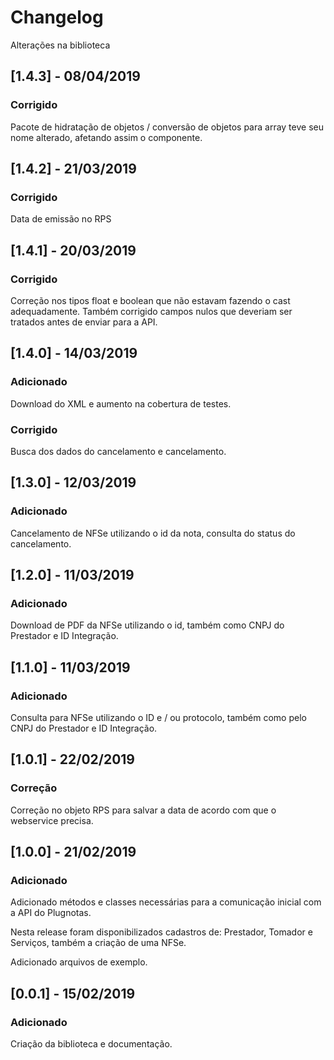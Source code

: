 # Changelog
Alterações na biblioteca

## [1.4.3] - 08/04/2019
### Corrigido

Pacote de hidratação de objetos / conversão de objetos para array teve seu nome alterado, afetando assim o componente.

## [1.4.2] - 21/03/2019
### Corrigido

Data de emissão no RPS

## [1.4.1] - 20/03/2019
### Corrigido

Correção nos tipos float e boolean que não estavam fazendo o cast adequadamente.
Também corrigido campos nulos que deveriam ser tratados antes de enviar para a API.

## [1.4.0] - 14/03/2019
### Adicionado

Download do XML e aumento na cobertura de testes.

### Corrigido

Busca dos dados do cancelamento e cancelamento.

## [1.3.0] - 12/03/2019
### Adicionado

Cancelamento de NFSe utilizando o id da nota, consulta do status do cancelamento.

## [1.2.0] - 11/03/2019
### Adicionado

Download de PDF da NFSe utilizando o id, também como CNPJ do Prestador e ID Integração.

## [1.1.0] - 11/03/2019
### Adicionado

Consulta para NFSe utilizando o ID e / ou protocolo, também como pelo CNPJ do Prestador e ID Integração.

## [1.0.1] - 22/02/2019
### Correção

Correção no objeto RPS para salvar a data de acordo com que o webservice precisa.

## [1.0.0] - 21/02/2019
### Adicionado

Adicionado métodos e classes necessárias para a comunicação inicial com a API do Plugnotas.

Nesta release foram disponibilizados cadastros de: Prestador, Tomador e Serviços, também a criação de uma NFSe.

Adicionado arquivos de exemplo.

## [0.0.1] - 15/02/2019
### Adicionado

Criação da biblioteca e documentação.
